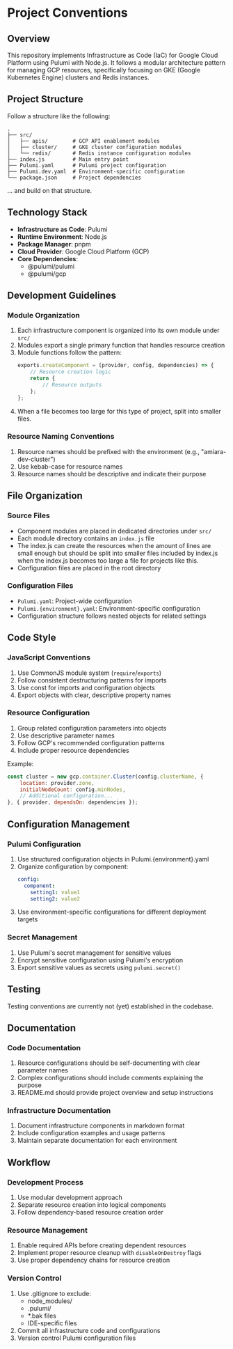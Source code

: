 # Project Conventions

## Overview

This repository implements Infrastructure as Code (IaC) for Google
Cloud Platform using Pulumi with Node.js. It follows a modular
architecture pattern for managing GCP resources, specifically focusing
on GKE (Google Kubernetes Engine) clusters and Redis instances.

## Project Structure

Follow a structure like the following:

```
.
├── src/
│   ├── apis/        # GCP API enablement modules
│   ├── cluster/     # GKE cluster configuration modules
│   └── redis/       # Redis instance configuration modules
├── index.js         # Main entry point
├── Pulumi.yaml      # Pulumi project configuration
├── Pulumi.dev.yaml  # Environment-specific configuration
└── package.json     # Project dependencies
```

... and build on that structure.

## Technology Stack
- **Infrastructure as Code**: Pulumi
- **Runtime Environment**: Node.js
- **Package Manager**: pnpm
- **Cloud Provider**: Google Cloud Platform (GCP)
- **Core Dependencies**:
  - @pulumi/pulumi
  - @pulumi/gcp

## Development Guidelines

### Module Organization
1. Each infrastructure component is organized into its own module under `src/`
2. Modules export a single primary function that handles resource creation
3. Module functions follow the pattern:
   ```javascript
   exports.createComponent = (provider, config, dependencies) => {
       // Resource creation logic
       return {
           // Resource outputs
       };
   };
   ```
4. When a file becomes too large for this type of project, split into smaller files.

### Resource Naming Conventions
1. Resource names should be prefixed with the environment (e.g., "amiara-dev-cluster")
2. Use kebab-case for resource names
3. Resource names should be descriptive and indicate their purpose

## File Organization

### Source Files
- Component modules are placed in dedicated directories under `src/`
- Each module directory contains an `index.js` file
- The index.js can create the resources when the amount of lines are small enough
  but should be split into smaller files included by index.js when the index.js
  becomes too large a file for projects like this.
- Configuration files are placed in the root directory

### Configuration Files
- `Pulumi.yaml`: Project-wide configuration
- `Pulumi.{environment}.yaml`: Environment-specific configuration
- Configuration structure follows nested objects for related settings

## Code Style

### JavaScript Conventions
1. Use CommonJS module system (`require`/`exports`)
2. Follow consistent destructuring patterns for imports
3. Use const for imports and configuration objects
4. Export objects with clear, descriptive property names

### Resource Configuration
1. Group related configuration parameters into objects
2. Use descriptive parameter names
3. Follow GCP's recommended configuration patterns
4. Include proper resource dependencies

Example:
```javascript
const cluster = new gcp.container.Cluster(config.clusterName, {
    location: provider.zone,
    initialNodeCount: config.minNodes,
    // Additional configuration...
}, { provider, dependsOn: dependencies });
```

## Configuration Management

### Pulumi Configuration
1. Use structured configuration objects in Pulumi.{environment}.yaml
2. Organize configuration by component:
   ```yaml
   config:
     component:
       setting1: value1
       setting2: value2
   ```
3. Use environment-specific configurations for different deployment targets

### Secret Management
1. Use Pulumi's secret management for sensitive values
2. Encrypt sensitive configuration using Pulumi's encryption
3. Export sensitive values as secrets using `pulumi.secret()`

## Testing
Testing conventions are currently not (yet) established in the codebase.

## Documentation

### Code Documentation
1. Resource configurations should be self-documenting with clear parameter names
2. Complex configurations should include comments explaining the purpose
3. README.md should provide project overview and setup instructions

### Infrastructure Documentation
1. Document infrastructure components in markdown format
2. Include configuration examples and usage patterns
3. Maintain separate documentation for each environment

## Workflow

### Development Process
1. Use modular development approach
2. Separate resource creation into logical components
3. Follow dependency-based resource creation order

### Resource Management
1. Enable required APIs before creating dependent resources
2. Implement proper resource cleanup with `disableOnDestroy` flags
3. Use proper dependency chains for resource creation

### Version Control
1. Use .gitignore to exclude:
   - node_modules/
   - .pulumi/
   - *.bak files
   - IDE-specific files
2. Commit all infrastructure code and configurations
3. Version control Pulumi configuration files
